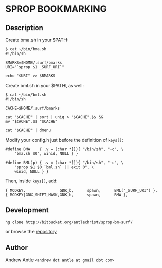 SPROP BOOKMARKING
=================

Description
-----------
Create bma.sh in your $PATH:

	$ cat ~/bin/bma.sh
	#!/bin/sh
	
	BMARKS=$HOME/.surf/bmarks
	URI="`sprop $1 _SURF_URI`"
	
	echo "$URI" >> $BMARKS

Create bml.sh in your $PATH, as well:

	$ cat ~/bin/bml.sh
	#!/bin/sh
	
	CACHE=$HOME/.surf/bmarks
	
	cat "$CACHE" | sort | uniq > "$CACHE".$$ &&
	mv "$CACHE".$$ "$CACHE"
	
	cat "$CACHE" | dmenu

Modify your config.h just before the definition of `keys[]`:

	#define BMA    { .v = (char *[]){ "/bin/sh", "-c", \
		"bma.sh $0", winid, NULL } }

	#define BML(p) { .v = (char *[]){ "/bin/sh", "-c", \
		"sprop $1 $0 `bml.sh` || exit 0", \
		winid, NULL } }

Then, inside `keys[]`, add:

	{ MODKEY,               GDK_b,      spawn,      BML("_SURF_URI") },
	{ MODKEY|GDK_SHIFT_MASK,GDK_b,      spawn,      BMA },

Development
-----------

	hg clone http://bitbucket.org/antlechrist/sprop-bm-surf/

or browse the [repository](http://bitbucket.org/antlechrist/sprop-bm-surf/)

Author
------
Andrew Antle `<andrew dot antle at gmail dot com>`
